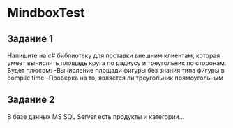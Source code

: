 # MindboxTest

## Задание 1
Напишите на c# библиотеку для поставки внешним клиентам, которая умеет вычислять площадь круга по радиусу и треугольник по сторонам.
Будет плюсом:
 -Вычисление площади фигуры без знания типа фигуры в compile time
 -Проверка на то, является ли треугольник прямоугольным
 
 ## Задание 2

В базе данных MS SQL Server есть продукты и категории...
